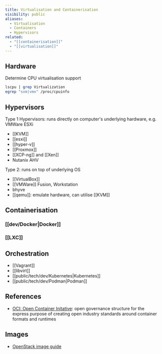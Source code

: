 ```yaml
---
title: Virtualisation and Containerisation
visibility: public
aliases:
  - Virtualisation
  - Containers
  - Hypervisors
related:
  - "[[containerisation]]"
  - "[[virtualisation]]"
---
```

## Hardware

Determine CPU virtualisation support

```bash
lscpu | grep Virtualization
egrep "svm|vmx" /proc/cpuinfo
```

## Hypervisors

Type 1 Hypervisors: runs directly on computer's underlying hardware, e.g. VMWare ESXi

- [[KVM]]
- [[esxi]]
- [[hyper-v]]
- [[Proxmox]]
- [[XCP-ng]] and [[Xen]]
- Nutanix AHV

Type 2: runs on top of underlying OS

- [[VirtualBox]]
- [[VMWare]] Fusion, Workstation
- bhyve
- [[qemu]]: emulate hardware, can utilise [[KVM]]

## Containerisation

### [[dev/Docker|Docker]]

### [[LXC]]


## Orchestration

- [[Vagrant]]
- [[libvirt]]
- [[public/tech/dev/Kubernetes|Kubernetes]]
- [[public/tech/dev/Podman|Podman]]


## References

- [OCI: Open Container Initative](https://opencontainers.org/): open governance structure for the express purpose of creating open industry standards around container formats and runtimes


## Images

- [OpenStack image guide](https://docs.openstack.org/image-guide/obtain-images.html)
